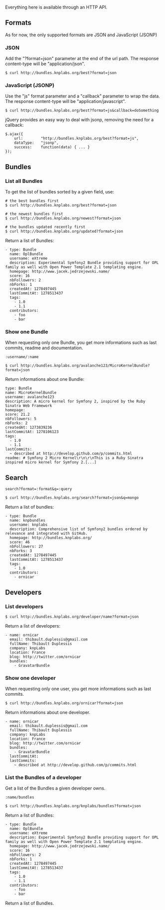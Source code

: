 Everything here is available through an HTTP API.

## Formats

As for now, the only supported formats are JSON and JavaScript (JSONP)

### JSON

Add the "?format=json" parameter at the end of the url path.
The response content-type will be "application/json".

    $ curl http://bundles.knplabs.org/best?format=json

### JavaScript (JSONP)

Use the "js" format parameter and a "callback" parameter to wrap the data.
The response content-type will be "application/javascript".

    $ curl http://bundles.knplabs.org/best?format=js&callback=doSomething

jQuery provides an easy way to deal with jsonp, removing the need for a callback:

    $.ajax({
        url:        "http://bundles.knplabs.org/best?format=js",
        dataType:   "jsonp",
        success:    function(data) { ... }
    });

## Bundles

### List all Bundles

To get the list of bundles sorted by a given field, use:

    # the best bundles first
    $ curl http://bundles.knplabs.org/best?format=json
    
    # the newest bundles first
    $ curl http://bundles.knplabs.org/newest?format=json

    # the bundles updated recently first
    $ curl http://bundles.knplabs.org/updated?format=json
    
Return a list of Bundles:

    - type: Bundle
      name: OplBundle
      username: eXtreme
      description: Experimental Symfony2 Bundle providing support for OPL family as well with Open Power Template 2.1 templating engine.
      homepage: http://www.jacek.jedrzejewski.name/
      score: 16
      nbFollowers: 2
      nbForks: 1
      createdAt: 1278497445
      lastCommitAt: 1278513437
      tags:
        - 1.0
        - 1.1
      contributors:
        - foo
        - bar

### Show one Bundle

When requesting only one Bundle, you get more informations such as last commits, readme and documentation.

    :username/:name

    $ curl http://bundles.knplabs.org/avalanche123/MicroKernelBundle?format=json

Return informations about one Bundle:

    type: Bundle
    name: MicroKernelBundle
    username: avalanche123
    description: A micro kernel for Symfony 2, inspired by the Ruby Sinatra Web Framework
    homepage:
    score: 21.2
    nbFollowers: 5
    nbForks: 2
    createdAt: 1273839236
    lastCommitAt: 1278106123
    tags:
      - 1.0
      - 1.1
    lastCommits:
      ~ described at http://develop.github.com/p/commits.html
    readme: # Symfony 2 Micro Kernel\r\n\r\nThis is a Ruby Sinatra inspired micro kernel for Symfony 2.[...]

## Search 

    search?format=:format&q=:query

    $ curl http://bundles.knplabs.org/search?format=json&q=mongo

Return a list of bundles:

    - type: Bundle
      name: knpbundles
      username: knplabs
      description: Comprehensive list of Symfony2 bundles ordered by relevance and integrated with GitHub.
      homepage: http://bundles.knplabs.org/
      score: 46
      nbFollowers: 27
      nbForks: 3
      createdAt: 1278497445
      lastCommitAt: 1278513437
      tags:
        - 1.0
      contributors:
        - ornicar

## Developers

### List developers

    $ curl http://bundles.knplabs.org/developer/name?format=json

Return a list of developers:

    - name: ornicar
      email: thibault.duplessis@gmail.com
      fullName: Thibault Duplessis
      company: knpLabs
      location: France
      blog: http://twitter.com/ornicar
      bundles:
        - GravatarBundle

### Show one developer

When requesting only one user, you get more informations such as last commits.

    $ curl http://bundles.knplabs.org/ornicar?format=json

Return informations about one developer.

    - name: ornicar
      email: thibault.duplessis@gmail.com
      fullName: Thibault Duplessis
      company: knpLabs
      location: France
      blog: http://twitter.com/ornicar
      bundles:
        - GravatarBundle
      lastCommitAt:
      lastCommits:
        ~ described at http://develop.github.com/p/commits.html

### List the Bundles of a developer

Get a list of the Bundles a given developer owns. 

    :name/bundles

    $ curl http://bundles.knplabs.org/knplabs/bundles?format=json

Return a list of Bundles:

    - type: Bundle
      name: OplBundle
      username: eXtreme
      description: Experimental Symfony2 Bundle providing support for OPL family as well with Open Power Template 2.1 templating engine.
      homepage: http://www.jacek.jedrzejewski.name/
      score: 16
      nbFollowers: 2
      nbForks: 1
      createdAt: 1278497445
      lastCommitAt: 1278513437
      tags:
        - 1.0
        - 1.1
      contributors:
        - foo
        - bar

Return a list of Bundles.
